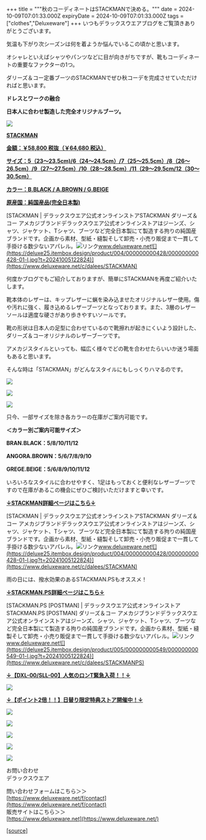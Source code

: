 +++
title = """秋のコーディネートはSTACKMANで決める。"""
date = 2024-10-09T07:01:33.000Z
expiryDate = 2024-10-09T07:01:33.000Z
tags = ["clothes","Deluxeware"]
+++
いつもデラックスウエアブログをご覧頂きありがとうございます。

気温も下がり次シーズンは何を着ようか悩んでいるこの頃かと思います。

オシャレといえばシャツやパンツなどに目が向きがちですが、靴もコーディネートの重要なファクターの1つ。

ダリーズ＆コー定番ブーツのSTACKMANでぜひ秋コーデを完成させていただければと思います。

**ドレスとワークの融合**

**日本人に合わせ製造した完全オリジナルブーツ。**

[![](https://stat.ameba.jp/user_images/20241009/15/deluxeware/2d/10/j/o0800080015495861824.jpg)](https://www.deluxeware.net/c/dalees/STACKMAN)

**[STACKMAN](https://www.deluxeware.net/c/dalees/STACKMAN)**

**[金額：￥58,800 税抜（￥64,680 税込）](https://www.deluxeware.net/c/dalees/STACKMAN)**

**[サイズ：5（23～23.5cm)/6（24～24.5cm）/7（25～25.5cm）/8（26～26.5cm）/9（27～27.5cm）/10（28～28.5cm）/11（29～29.5cm/12（30～30.5cm）](https://www.deluxeware.net/c/dalees/STACKMAN)**

**[カラー：B.BLACK / A.BROWN / G.BEIGE](https://www.deluxeware.net/c/dalees/STACKMAN)**

**[原産国：純国産品(完全日本製)](https://www.deluxeware.net/c/dalees/STACKMAN)**

[STACKMAN | デラックスウエア公式オンラインストアSTACKMAN ダリーズ＆コー アメカジブランドデラックスウエア公式オンラインストアはジーンズ、シャツ、ジャケット、Tシャツ、ブーツなど完全日本製にて製造する拘りの純国産ブランドです。企画から素材、型紙・縫製そして卸売・小売り販促まで一貫して手掛ける数少ないアパレル。![リンク](https://c.stat100.ameba.jp/ameblo/symbols/v3.20.0/svg/gray/editor_link.svg)www.deluxeware.net![](https://deluxe25.itembox.design/product/004/000000000428/000000000428-01-l.jpg?t=20241005122824)](https://www.deluxeware.net/c/dalees/STACKMAN)

何度かブログでもご紹介しておりますが、簡単にSTACKMANを再度ご紹介いたします。

靴本体のレザーは、キップレザーに蝋を染み込ませたオリジナルレザー使用。傷や汚れに強く、履き込めるレザーブーツとなっております。また、3層のレザーソールは適度な硬さがあり歩きやすいソールです。

靴の形状は日本人の足型に合わせているので靴擦れが起きにくいよう設計した、ダリーズ＆コーオリジナルのレザーブーツです。

アメカジスタイルといっても、幅広く様々でどの靴を合わせたらいいか迷う場面もあると思います。

そんな時は「STACKMAN」がどんなスタイルにもしっくりハマるのです。

[![](https://stat.ameba.jp/user_images/20241009/15/deluxeware/35/4a/j/o0800080015495871850.jpg)](https://stat.ameba.jp/user_images/20241009/15/deluxeware/35/4a/j/o0800080015495871850.jpg)

[![](https://stat.ameba.jp/user_images/20241009/15/deluxeware/d2/24/j/o0800079915495871871.jpg)](https://stat.ameba.jp/user_images/20241009/15/deluxeware/d2/24/j/o0800079915495871871.jpg)

[![](https://stat.ameba.jp/user_images/20241009/15/deluxeware/b4/e6/j/o0800079915495871887.jpg)](https://stat.ameba.jp/user_images/20241009/15/deluxeware/b4/e6/j/o0800079915495871887.jpg)

只今、一部サイズを除き各カラーの在庫がご案内可能です。

**＜カラー別ご案内可能サイズ＞**

**BRAN.BLACK：5/8/10/11/12**

**ANGORA.BROWN：5/6/7/8/9/10**

**GREGE.BEIGE：5/6/8/9/10/11/12**

いろいろなスタイルに合わせやすく、1足はもっておくと便利なレザーブーツですので在庫があるこの機会にぜひご検討いただけますと幸いです。

**[↓STACKMAN詳細ページはこちら↓](https://www.deluxeware.net/c/dalees/STACKMAN)**

[STACKMAN | デラックスウエア公式オンラインストアSTACKMAN ダリーズ＆コー アメカジブランドデラックスウエア公式オンラインストアはジーンズ、シャツ、ジャケット、Tシャツ、ブーツなど完全日本製にて製造する拘りの純国産ブランドです。企画から素材、型紙・縫製そして卸売・小売り販促まで一貫して手掛ける数少ないアパレル。![リンク](https://c.stat100.ameba.jp/ameblo/symbols/v3.20.0/svg/gray/editor_link.svg)www.deluxeware.net![](https://deluxe25.itembox.design/product/004/000000000428/000000000428-01-l.jpg?t=20241005122824)](https://www.deluxeware.net/c/dalees/STACKMAN)

雨の日には、撥水効果のあるSTACKMAN.PSもオススメ！

**[↓STACKMAN.PS詳細ページはこちら↓](https://www.deluxeware.net/c/dalees/STACKMANPS)**

[STACKMAN.PS \[POSTMAN\] | デラックスウエア公式オンラインストアSTACKMAN.PS \[POSTMAN\] ダリーズ＆コー アメカジブランドデラックスウエア公式オンラインストアはジーンズ、シャツ、ジャケット、Tシャツ、ブーツなど完全日本製にて製造する拘りの純国産ブランドです。企画から素材、型紙・縫製そして卸売・小売り販促まで一貫して手掛ける数少ないアパレル。![リンク](https://c.stat100.ameba.jp/ameblo/symbols/v3.20.0/svg/gray/editor_link.svg)www.deluxeware.net![](https://deluxe25.itembox.design/product/005/000000000549/000000000549-01-l.jpg?t=20241005122824)](https://www.deluxeware.net/c/dalees/STACKMANPS)

**[↓【DXL-00/SLL-00】人気のロンT緊急入荷！！↓](https://www.deluxeware.net/)**

[![](https://stat.ameba.jp/user_images/20241007/16/deluxeware/df/96/j/o0800026015495163803.jpg?caw=800)](https://www.deluxeware.net/)

  
**[↓【ポイント2倍！！】日替り限定特典ストア開催中！↓](https://www.deluxeware.net/)**

[![](https://stat.ameba.jp/user_images/20241007/17/deluxeware/da/a1/j/o1200050015495173437.jpg?caw=800)](https://www.deluxeware.net/)

[![](https://stat.ameba.jp/user_images/20240614/12/deluxeware/fb/b4/j/o0800026015451324172.jpg?caw=800)](https://www.deluxeware.net/c/2024FWreserveall)

[![](https://stat.ameba.jp/user_images/20240315/15/deluxeware/04/7f/j/o0800026015413271803.jpg?caw=800)](https://www.instagram.com/deluxeware/?hl=ja)

[![](https://stat.ameba.jp/user_images/20220415/12/deluxeware/3b/ce/j/o0800026015103175481.jpg?caw=800)](https://www.deluxeware.net/f/headstore)

[![](https://stat.ameba.jp/user_images/20220415/12/deluxeware/d7/c6/j/o0800026015103175487.jpg?caw=800)](https://www.deluxeware.net/)

お問い合わせ  
デラックスウエア

問い合わせフォームはこちら＞＞  
[https://www.deluxeware.net/f/contact](https://www.deluxeware.net/f/contact)  
販売サイトはこちら＞＞  
[https://www.deluxeware.net](https://www.deluxeware.net/)

[[source]](https://ameblo.jp/deluxeware/entry-12870612226.html)
